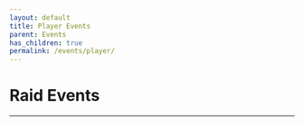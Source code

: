 ```yaml
---
layout: default
title: Player Events
parent: Events
has_children: true
permalink: /events/player/
---
```


# Raid Events

---
